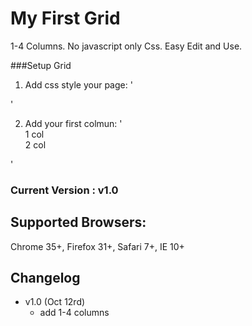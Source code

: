 # My First Grid
1-4 Columns. No javascript only Css. Easy Edit and Use.

###Setup Grid
1. Add css style your page:
  '<meta http-equiv="Content-Type" content="text/html; charset=utf-8" />
  <!-- Make the web page appear 100% instead of scaling -->
   <meta name="viewport" content="width=device-width, initial-scale=1.0, maximum-scale=1.0, user-scalable=0;" />	
	<!-- 1024px -->
	<link href="jz-1024.css" type="text/css" rel="stylesheet" media="only screen and (min-width: 1024px)">
	<!-- 768px -->
	<link href="jz-768.css" type="text/css" rel="stylesheet" media="only screen and (min-width: 768px) and (max-width: 1023px)">
	<!-- 480px -->
	<link href="jz-480.css" type="text/css" rel="stylesheet" media="only screen and (min-width: 480px) and (max-width: 767px)">
	<!-- 320 -->
	<link href="jz-320.css" type="text/css" rel="stylesheet" media="only screen and (min-width: 0px) and (max-width: 479px)">
	<!--  cols -->	
   <link href="jz-padding.css"	type="text/css" rel="stylesheet" media="only screen and (min-width: 0px)">'

2. Add your first colmun:
'<div class="col2">
	<div class="jz-1">
		1 col
	</div>
	<div class="jz-2">
		2 col
	</div>
</div>'

### Current Version : v1.0

## Supported Browsers:
Chrome 35+, Firefox 31+, Safari 7+, IE 10+

## Changelog
- v1.0 (Oct 12rd)
  - add 1-4 columns